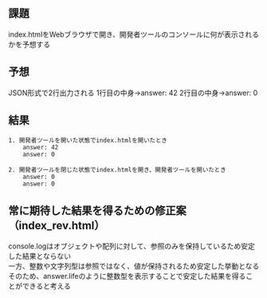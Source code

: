 ## 課題

index.htmlをWebブラウザで開き、開発者ツールのコンソールに何が表示されるかを予想する

## 予想

JSON形式で2行出力される
1行目の中身→answer: 42
2行目の中身→answer: 0

## 結果

    1. 開発者ツールを開いた状態でindex.htmlを開いたとき
        answer: 42
        answer: 0

    2. 開発者ツールを閉じた状態でindex.htmlを開き、開発者ツールを開いたとき
        answer: 0
        answer: 0

## 常に期待した結果を得るための修正案（index_rev.html）

console.logはオブジェクトや配列に対して、参照のみを保持しているため安定した結果とならない  
一方、整数や文字列型は参照ではなく、値が保持されるため安定した挙動となる  
そのため、answer.lifeのように整数型を表示することで安定した結果を得ることができると考える
